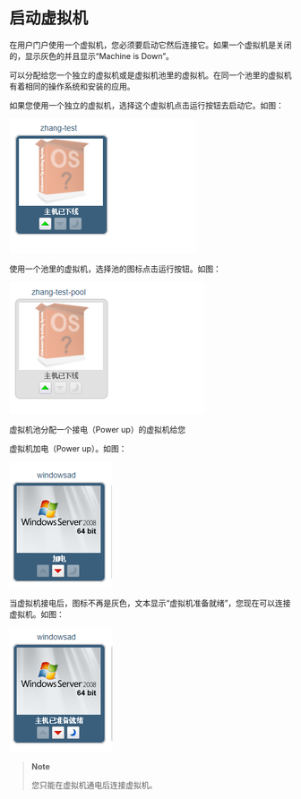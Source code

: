# 启动虚拟机

在用户门户使用一个虚拟机，您必须要启动它然后连接它。如果一个虚拟机是关闭的，显示灰色的并且显示“Machine
is Down”。

可以分配给您一个独立的虚拟机或是虚拟机池里的虚拟机。在同一个池里的虚拟机有着相同的操作系统和安装的应用。

如果您使用一个独立的虚拟机，选择这个虚拟机点击运行按钮去启动它。如图：

![图1](../images/user-run-vm-1.png)

使用一个池里的虚拟机，选择池的图标点击运行按钮。如图：

![图2](../images/user-run-vm-2.png)

虚拟机池分配一个接电（Power up）的虚拟机给您

虚拟机加电（Power up）。如图：

![图3](../images/user-run-vm-3.png)

当虚拟机接电后，图标不再是灰色，文本显示“虚拟机准备就绪”，您现在可以连接虚拟机。如图：

![图4](../images/user-run-vm-4.png)

> **Note**
>
> 您只能在虚拟机通电后连接虚拟机。

